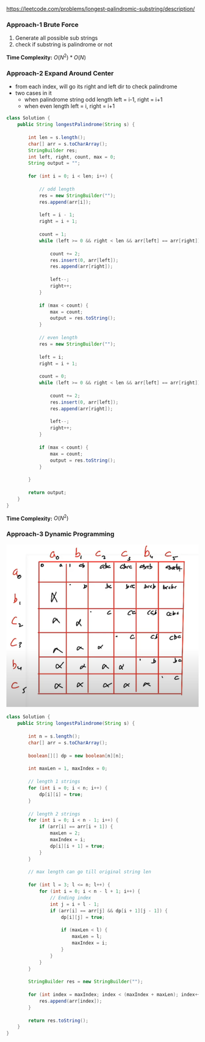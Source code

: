 https://leetcode.com/problems/longest-palindromic-substring/description/

### Approach-1 Brute Force

1. Generate all possible sub strings
2. check if substring is palindrome or not

**Time Complexity:** $O(N^2)*O(N)$

### Approach-2 Expand Around Center

* from each index, will go its right and left dir to check palindrome
* two cases in it
  - when palindrome string odd length
    left = i-1, right = i+1
  - when even length
    left = i, right = i+1

```java
class Solution {
    public String longestPalindrome(String s) {

        int len = s.length();
        char[] arr = s.toCharArray();
        StringBuilder res;
        int left, right, count, max = 0;
        String output = "";

        for (int i = 0; i < len; i++) {

            // odd length
            res = new StringBuilder("");
            res.append(arr[i]);

            left = i - 1;
            right = i + 1;

            count = 1;
            while (left >= 0 && right < len && arr[left] == arr[right]) {
                
                count += 2;
                res.insert(0, arr[left]);
                res.append(arr[right]);

                left--;
                right++;
            }

            if (max < count) {
                max = count;
                output = res.toString();
            }

            // even length
            res = new StringBuilder("");

            left = i;
            right = i + 1;

            count = 0;
            while (left >= 0 && right < len && arr[left] == arr[right]) {
                
                count += 2;
                res.insert(0, arr[left]);
                res.append(arr[right]);

                left--;
                right++;
            }

            if (max < count) {
                max = count;
                output = res.toString();
            }

        }

        return output;
    }
}
```

**Time Complexity:** $O(N^2)$

### Approach-3 Dynamic Programming

![DP Table](./DP%20-%20Longest%20Palindromic%20Substring.png)

```java
class Solution {
    public String longestPalindrome(String s) {

        int n = s.length();
        char[] arr = s.toCharArray();

        boolean[][] dp = new boolean[n][n];

        int maxLen = 1, maxIndex = 0;

        // length 1 strings
        for (int i = 0; i < n; i++) {
            dp[i][i] = true;
        }

        // length 2 strings
        for (int i = 0; i < n - 1; i++) {
            if (arr[i] == arr[i + 1]) {
                maxLen = 2;
                maxIndex = i;
                dp[i][i + 1] = true;
            }
        }

        // max length can go till original string len

        for (int l = 3; l <= n; l++) {
            for (int i = 0; i < n - l + 1; i++) {
                // Ending index
                int j = i + l - 1;
                if (arr[i] == arr[j] && dp[i + 1][j - 1]) {
                    dp[i][j] = true;

                    if (maxLen < l) {
                        maxLen = l;
                        maxIndex = i;
                    }
                }
            }
        }

        StringBuilder res = new StringBuilder("");

        for (int index = maxIndex; index < (maxIndex + maxLen); index++) {
            res.append(arr[index]);
        }

        return res.toString();
    }
}
```


